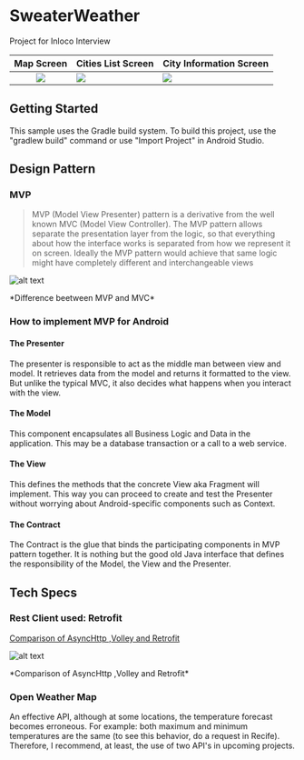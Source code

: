 # SweaterWeather
Project for Inloco Interview

Map Screen                 |  Cities List Screen      | City Information Screen 
:-------------------------:|:-------------------------|:-------------------------
![](http://i.imgur.com/9OoYc3f.png)  |  ![](http://i.imgur.com/UMOwlcp.png)| ![](http://i.imgur.com/Vl5T9iQ.png)

## Getting Started
This sample uses the Gradle build system. To build this project, use the "gradlew build" command or use "Import Project" in Android Studio.

## Design Pattern

### MVP

> MVP (Model View Presenter) pattern is a derivative from the well known MVC (Model View Controller).
> The MVP pattern allows separate the presentation layer from the logic, so that everything about how the interface works is separated from how we represent it on screen. 
> Ideally the MVP pattern would achieve that same logic might have completely different and interchangeable views


![alt text](https://i.imgur.com/xbeB5.png "Difference beetween MVP and MVC")
 <p align="justify">
   *Difference beetween MVP and MVC*
</p>


### How to implement MVP for Android

#### The Presenter
  The presenter is responsible to act as the middle man between view and model. It retrieves data from the model and returns it formatted to the view. But unlike the typical MVC, it also decides what happens when you interact with the view.
#### The Model
  This component encapsulates all Business Logic and Data in the application. This may be a database transaction or a call to a web service. 
#### The View
  This defines the methods that the concrete View aka Fragment will implement. This way you can proceed to create and test the Presenter without worrying about Android-specific components such as Context.
#### The Contract
  The Contract is the glue that binds the participating components in MVP pattern together. It is nothing but the good old Java interface that defines the responsibility of the Model, the View and the Presenter.

## Tech Specs

### Rest Client used: Retrofit

[Comparison  of AsyncHttp ,Volley and Retrofit](https://instructure.github.io/blog/2013/12/09/volley-vs-retrofit/)

![alt text](http://i.imgur.com/tIdZkl3.png "Comparison  of AsyncHttp ,Volley and Retrofit")
 <p align="justify">
   *Comparison  of AsyncHttp ,Volley and Retrofit*
</p> 

### Open Weather Map

An effective API, although at some locations, the temperature forecast becomes erroneous. For example: both maximum and minimum temperatures are the same (to see this behavior, do a request in Recife). Therefore, I recommend, at least, the use of two API's in upcoming projects.
